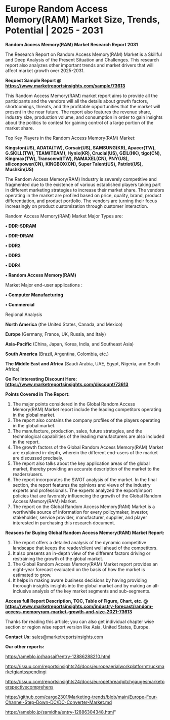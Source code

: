 # Europe Random Access Memory(RAM) Market Size, Trends, Potential | 2025 - 2031

<strong>Random Access Memory(RAM) Market Research Report 2031</strong>

The Research Report on Random Access Memory(RAM) Market is a Skillful and Deep Analysis of the Present Situation and Challenges. This research report also analyzes other important trends and market drivers that will affect market growth over 2025-2031.

<strong>Request Sample Report @ <a href=https://www.marketreportsinsights.com/sample/73613>https://www.marketreportsinsights.com/sample/73613</a></strong>

This Random Access Memory(RAM) market report aims to provide all the participants and the vendors will all the details about growth factors, shortcomings, threats, and the profitable opportunities that the market will present in the near future. The report also features the revenue share, industry size, production volume, and consumption in order to gain insights about the politics to contest for gaining control of a large portion of the market share.

Top Key Players in the Random Access Memory(RAM) Market:

<strong>Kingston(US), ADATA(TW), Corsair(US), SAMSUNG(KR), Apacer(TW), G.SKILL(TW), TEAM(TEAM), Hynix(KR), Crucial(US), GEIL(HK), tigo(CN), Kingmax(TW), Transcend(TW), RAMAXEL(CN), PNY(US), siliconpower(CN), KINGBOX(CN), Super Talent(US), Patriot(US), Mushkin(US)</strong>

The Random Access Memory(RAM) Industry is severely competitive and fragmented due to the existence of various established players taking part in different marketing strategies to increase their market share. The vendors operating in the market are profiled based on price, quality, brand, product differentiation, and product portfolio. The vendors are turning their focus increasingly on product customization through customer interaction.

Random Access Memory(RAM) Market Major Types are:

<strong>• DDR-SDRAM

• DDR-DRAM

• DDR2

• DDR3

• DDR4

• Random Access Memory(RAM)</strong>

Market Major end-user applications :

<strong>• Computer Manufacturing

• Commercial</strong>

Regional Analysis

</u><strong><b>North America</b></strong> (the United States, Canada, and Mexico)

<strong><b>Europe </b></strong>(Germany, France, UK, Russia, and Italy)

<strong><b>Asia-Pacific</b></strong> (China, Japan, Korea, India, and Southeast Asia)

<strong><b>South America</b></strong> (Brazil, Argentina, Colombia, etc.)

<strong><b>The Middle East and Africa</b></strong> (Saudi Arabia, UAE, Egypt, Nigeria, and South Africa)

<strong>Go For Interesting Discount Here: <a href=https://www.marketreportsinsights.com/discount/73613>https://www.marketreportsinsights.com/discount/73613</a></strong>

<strong>Points Covered in The Report:</strong>
<ol>
  <li>The major points considered in the Global Random Access Memory(RAM) Market report include the leading competitors operating in the global market.</li>
  <li>The report also contains the company profiles of the players operating in the global market.</li>
  <li>The manufacture, production, sales, future strategies, and the technological capabilities of the leading manufacturers are also included in the report.</li>
  <li>The growth factors of the Global Random Access Memory(RAM) Market are explained in-depth, wherein the different end-users of the market are discussed precisely.</li>
  <li>The report also talks about the key application areas of the global market, thereby providing an accurate description of the market to the readers/users.</li>
  <li>The report incorporates the SWOT analysis of the market. In the final section, the report features the opinions and views of the industry experts and professionals. The experts analyzed the export/import policies that are favorably influencing the growth of the Global Random Access Memory(RAM) Market.</li>
  <li>The report on the Global Random Access Memory(RAM) Market is a worthwhile source of information for every policymaker, investor, stakeholder, service provider, manufacturer, supplier, and player interested in purchasing this research document.</li>
</ol>
<strong>Reasons for Buying Global Random Access Memory(RAM) Market Report:</strong>

<ol>
  <li>The report offers a detailed analysis of the dynamic competitive landscape that keeps the reader/client well ahead of the competitors.</li>
  <li>It also presents an in-depth view of the different factors driving or restraining the growth of the global market.</li>
  <li>The Global Random Access Memory(RAM) Market report provides an eight-year forecast evaluated on the basis of how the market is estimated to grow.</li>
  <li>It helps in making aware business decisions by having providing thorough insights insights into the global market and by making an all-inclusive analysis of the key market segments and sub-segments.</li>
</ol>
<strong>Access full Report Description, TOC, Table of Figure, Chart, etc. @ <a href=https://www.marketreportsinsights.com/industry-forecast/random-access-memoryram-market-growth-and-size-2021-73613>https://www.marketreportsinsights.com/industry-forecast/random-access-memoryram-market-growth-and-size-2021-73613</a></strong>


Thanks for reading this article; you can also get individual chapter wise section or region wise report version like Asia, United States, Europe.

<strong>Contact Us:</strong>
sales@marketreportsinsights.com

<strong>Our other reports:</strong>

<a href=https://ameblo.jp/haqsaif/entry-12886288210.html>https://ameblo.jp/haqsaif/entry-12886288210.html</a>

<a href=https://issuu.com/reportsinsights24/docs/europeaerialworkplatformtruckmarketgiantsspendingi>https://issuu.com/reportsinsights24/docs/europeaerialworkplatformtruckmarketgiantsspendingi</a>

<a href=https://issuu.com/reportsinsights24/docs/europethreadpitchgaugesmarketperspectivecomprehens>https://issuu.com/reportsinsights24/docs/europethreadpitchgaugesmarketperspectivecomprehens</a>

<a href=https://github.com/cargo2301/Marketing-trends/blob/main/Europe-Four-Channel-Step-Down-DC/DC-Converter-Market.md>https://github.com/cargo2301/Marketing-trends/blob/main/Europe-Four-Channel-Step-Down-DC/DC-Converter-Market.md</a>

<a href=https://ameblo.jp/samidha/entry-12886304348.html>https://ameblo.jp/samidha/entry-12886304348.html</a>"
